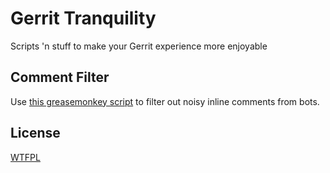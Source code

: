 # Gerrit Tranquility

Scripts 'n stuff to make your Gerrit experience more enjoyable

## Comment Filter

Use [this greasemonkey script](https://github.com/jenseng/gerrit-tranquility/blob/master/comment-filter.js)
to filter out noisy inline comments from bots.

## License

[WTFPL](http://en.wikipedia.org/wiki/WTFPL)
